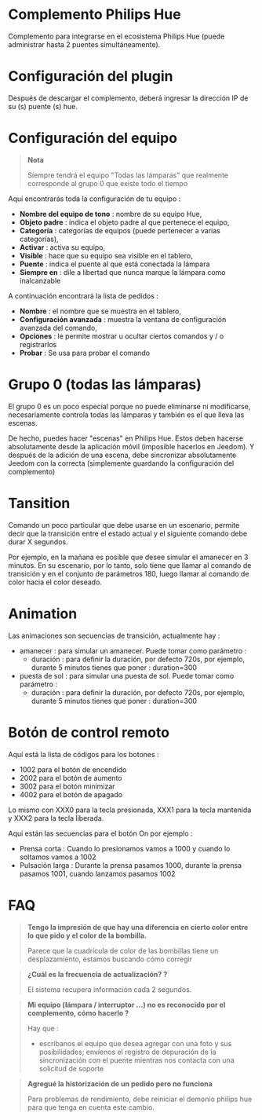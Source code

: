 # Complemento Philips Hue

Complemento para integrarse en el ecosistema Philips Hue (puede administrar hasta 2 puentes simultáneamente).

# Configuración del plugin

Después de descargar el complemento, deberá ingresar la dirección IP de su (s) puente (s) hue.

# Configuración del equipo

> **Nota**
>
> Siempre tendrá el equipo "Todas las lámparas" que realmente corresponde al grupo 0 que existe todo el tiempo

Aquí encontrarás toda la configuración de tu equipo :

-   **Nombre del equipo de tono** : nombre de su equipo Hue,
-   **Objeto padre** : indica el objeto padre al que pertenece el equipo,
-   **Categoría** : categorías de equipos (puede pertenecer a varias categorías),
-   **Activar** : activa su equipo,
-   **Visible** : hace que su equipo sea visible en el tablero,
-   **Puente** : indica el puente al que está conectada la lámpara
-   **Siempre en** : dile a libertad que nunca marque la lámpara como inalcanzable

A continuación encontrará la lista de pedidos :

-   **Nombre** : el nombre que se muestra en el tablero,
-   **Configuración avanzada** : muestra la ventana de configuración avanzada del comando,
-   **Opciones** : le permite mostrar u ocultar ciertos comandos y / o registrarlos
-   **Probar** : Se usa para probar el comando

# Grupo 0 (todas las lámparas)

El grupo 0 es un poco especial porque no puede eliminarse ni modificarse, necesariamente controla todas las lámparas y también es el que lleva las escenas.

De hecho, puedes hacer "escenas" en Philips Hue. Estos deben hacerse absolutamente desde la aplicación móvil (imposible hacerlos en Jeedom). Y después de la adición de una escena, debe sincronizar absolutamente Jeedom con la correcta (simplemente guardando la configuración del complemento)

# Tansition

Comando un poco particular que debe usarse en un escenario, permite decir que la transición entre el estado actual y el siguiente comando debe durar X segundos.

Por ejemplo, en la mañana es posible que desee simular el amanecer en 3 minutos. En su escenario, por lo tanto, solo tiene que llamar al comando de transición y en el conjunto de parámetros 180, luego llamar al comando de color hacia el color deseado.

# Animation

Las animaciones son secuencias de transición, actualmente hay :

-   amanecer : para simular un amanecer. Puede tomar como parámetro :
    -   duración : para definir la duración, por defecto 720s, por ejemplo, durante 5 minutos tienes que poner : duration=300
-   puesta de sol : para simular una puesta de sol. Puede tomar como parámetro :
    -   duración : para definir la duración, por defecto 720s, por ejemplo, durante 5 minutos tienes que poner : duration=300

# Botón de control remoto

Aquí está la lista de códigos para los botones :

- 1002 para el botón de encendido
- 2002 para el botón de aumento
- 3002 para el botón minimizar
- 4002 para el botón de apagado

Lo mismo con XXX0 para la tecla presionada, XXX1 para la tecla mantenida y XXX2 para la tecla liberada.

Aquí están las secuencias para el botón On por ejemplo :

- Prensa corta : Cuando lo presionamos vamos a 1000 y cuando lo soltamos vamos a 1002
- Pulsación larga : Durante la prensa pasamos 1000, durante la prensa pasamos 1001, cuando lanzamos pasamos 1002

# FAQ

> **Tengo la impresión de que hay una diferencia en cierto color entre lo que pido y el color de la bombilla.**
>
> Parece que la cuadrícula de color de las bombillas tiene un desplazamiento, estamos buscando cómo corregir

> **¿Cuál es la frecuencia de actualización? ?**
>
> El sistema recupera información cada 2 segundos.

> **Mi equipo (lámpara / interruptor ...) no es reconocido por el complemento, cómo hacerlo ?**
>
> Hay que :
> - escríbanos el equipo que desea agregar con una foto y sus posibilidades; envíenos el registro de depuración de la sincronización con el puente mientras nos contacta con una solicitud de soporte

>**Agregué la historización de un pedido pero no funciona**
>
>Para problemas de rendimiento, debe reiniciar el demonio philips hue para que tenga en cuenta este cambio.
